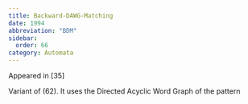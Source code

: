 ```yaml
---
title: Backward-DAWG-Matching
date: 1994
abbreviation: "BDM"
sidebar:
  order: 66
category: Automata
---
```


Appeared in [35]

Variant of (62). It uses the Directed Acyclic Word Graph of the pattern
